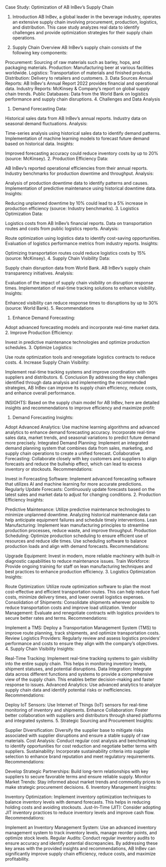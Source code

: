 Case Study: Optimization of AB InBev’s Supply Chain

1. Introduction
AB InBev, a global leader in the beverage industry, operates an extensive supply chain involving procurement, production, logistics, and distribution. This case study analyzes real data to identify challenges and provide optimization strategies for their supply chain operations.

2. Supply Chain Overview
AB InBev’s supply chain consists of the following key components:

Procurement: Sourcing of raw materials such as barley, hops, and packaging materials.
Production: Manufacturing beer at various facilities worldwide.
Logistics: Transportation of materials and finished products.
Distribution: Delivery to retailers and customers.
3. Data Sources
Annual Reports: AB InBev's Annual Report 2022 provides financial and operational data.
Industry Reports: McKinsey & Company’s report on global supply chain trends.
Public Databases: Data from the World Bank on logistics performance and supply chain disruptions.
4. Challenges and Data Analysis
1. Demand Forecasting
Data:

Historical sales data from AB InBev’s annual reports.
Industry data on seasonal demand fluctuations.
Analysis:

Time-series analysis using historical sales data to identify demand patterns.
Implementation of machine learning models to forecast future demand based on historical data.
Insights:

Improved forecasting accuracy could reduce inventory costs by up to 20% (source: McKinsey).
2. Production Efficiency
Data:

AB InBev’s reported operational efficiencies from their annual reports.
Industry benchmarks for production downtime and throughput.
Analysis:

Analysis of production downtime data to identify patterns and causes.
Implementation of predictive maintenance using historical downtime data.
Insights:

Reducing unplanned downtime by 10% could lead to a 5% increase in production efficiency (source: Industry benchmarks).
3. Logistics Optimization
Data:

Logistics costs from AB InBev’s financial reports.
Data on transportation routes and costs from public logistics reports.
Analysis:

Route optimization using logistics data to identify cost-saving opportunities.
Evaluation of logistics performance metrics from industry reports.
Insights:

Optimizing transportation routes could reduce logistics costs by 15% (source: McKinsey).
4. Supply Chain Visibility
Data:

Supply chain disruption data from World Bank.
AB InBev’s supply chain transparency initiatives.
Analysis:

Evaluation of the impact of supply chain visibility on disruption response times.
Implementation of real-time tracking solutions to enhance visibility.
Insights:

Enhanced visibility can reduce response times to disruptions by up to 30% (source: World Bank).
5. Recommendations
1. Enhance Demand Forecasting:

Adopt advanced forecasting models and incorporate real-time market data.
2. Improve Production Efficiency:

Invest in predictive maintenance technologies and optimize production schedules.
3. Optimize Logistics:

Use route optimization tools and renegotiate logistics contracts to reduce costs.
4. Increase Supply Chain Visibility:

Implement real-time tracking systems and improve coordination with suppliers and distributors.
6. Conclusion
By addressing the key challenges identified through data analysis and implementing the recommended strategies, AB InBev can improve its supply chain efficiency, reduce costs, and enhance overall performance.




INSIGHTS:
Based on the supply chain model for AB InBev, here are detailed insights and recommendations to improve efficiency and maximize profit:

1. Demand Forecasting
Insights:

Adopt Advanced Analytics: Use machine learning algorithms and advanced analytics to enhance demand forecasting accuracy. Incorporate real-time sales data, market trends, and seasonal variations to predict future demand more precisely.
Integrated Demand Planning: Implement an integrated demand planning system that combines data from sales, marketing, and supply chain operations to create a unified forecast.
Collaborative Forecasting: Collaborate closely with key customers and suppliers to align forecasts and reduce the bullwhip effect, which can lead to excess inventory or stockouts.
Recommendations:

Invest in Forecasting Software: Implement advanced forecasting software that utilizes AI and machine learning for more accurate predictions.
Regularly Update Forecasts: Continuously update forecasts based on the latest sales and market data to adjust for changing conditions.
2. Production Efficiency
Insights:

Predictive Maintenance: Utilize predictive maintenance technologies to minimize unplanned downtime. Analyzing historical maintenance data can help anticipate equipment failures and schedule timely interventions.
Lean Manufacturing: Implement lean manufacturing principles to streamline production processes, reduce waste, and improve throughput.
Production Scheduling: Optimize production scheduling to ensure efficient use of resources and reduce idle times. Use scheduling software to balance production loads and align with demand forecasts.
Recommendations:

Upgrade Equipment: Invest in modern, more reliable machinery with built-in diagnostic capabilities to reduce maintenance issues.
Train Workforce: Provide ongoing training for staff on lean manufacturing techniques and best practices to enhance production efficiency.
3. Logistics Optimization
Insights:

Route Optimization: Utilize route optimization software to plan the most cost-effective and efficient transportation routes. This can help reduce fuel costs, minimize delivery times, and lower overall logistics expenses.
Consolidation of Shipments: Consolidate shipments wherever possible to reduce transportation costs and improve load utilization.
Vendor Management: Evaluate and renegotiate contracts with logistics providers to secure better rates and terms.
Recommendations:

Implement a TMS: Deploy a Transportation Management System (TMS) to improve route planning, track shipments, and optimize transportation costs.
Review Logistics Providers: Regularly review and assess logistics providers' performance and costs to ensure they align with the company’s objectives.
4. Supply Chain Visibility
Insights:

Real-Time Tracking: Implement real-time tracking systems to gain visibility into the entire supply chain. This helps in monitoring inventory levels, shipment statuses, and potential disruptions.
Data Integration: Integrate data across different functions and systems to provide a comprehensive view of the supply chain. This enables better decision-making and faster response to issues.
Advanced Analytics: Use advanced analytics to analyze supply chain data and identify potential risks or inefficiencies.
Recommendations:

Deploy IoT Sensors: Use Internet of Things (IoT) sensors for real-time monitoring of inventory and shipments.
Enhance Collaboration: Foster better collaboration with suppliers and distributors through shared platforms and integrated systems.
5. Strategic Sourcing and Procurement
Insights:

Supplier Diversification: Diversify the supplier base to mitigate risks associated with supplier disruptions and ensure a stable supply of raw materials.
Cost Analysis: Conduct regular cost analysis and benchmarking to identify opportunities for cost reduction and negotiate better terms with suppliers.
Sustainability: Incorporate sustainability criteria into supplier selection to enhance brand reputation and meet regulatory requirements.
Recommendations:

Develop Strategic Partnerships: Build long-term relationships with key suppliers to secure favorable terms and ensure reliable supply.
Monitor Market Trends: Stay informed about market trends and commodity prices to make strategic procurement decisions.
6. Inventory Management
Insights:

Inventory Optimization: Implement inventory optimization techniques to balance inventory levels with demand forecasts. This helps in reducing holding costs and avoiding stockouts.
Just-In-Time (JIT): Consider adopting JIT inventory practices to reduce inventory levels and improve cash flow.
Recommendations:

Implement an Inventory Management System: Use an advanced inventory management system to track inventory levels, manage reorder points, and optimize stock levels.
Regular Audits: Conduct regular inventory audits to ensure accuracy and identify potential discrepancies.
By addressing these key areas with the provided insights and recommendations, AB InBev can significantly improve supply chain efficiency, reduce costs, and maximize profitability.
